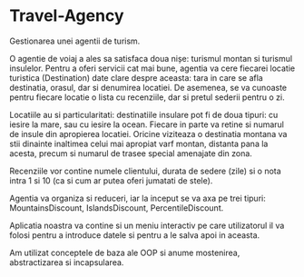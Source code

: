 # Travel-Agency
Gestionarea unei agentii de turism.


  O agentie de voiaj a ales sa satisfaca doua nișe: turismul montan si turismul insulelor.
Pentru a oferi servicii cat mai bune, agentia va cere fiecarei locatie turistica (Destination) date clare despre aceasta: tara in care se afla destinatia, orasul, dar si denumirea locatiei. De asemenea, se va cunoaste pentru fiecare locatie o lista cu recenziile, dar si pretul sederii pentru o zi.

  Locatiile au si particularitati: destinatiile insulare pot fi de doua tipuri: cu iesire la mare, sau cu iesire la ocean. Fiecare in parte va retine si numarul de insule din apropierea locatiei.
Oricine viziteaza o destinatia montana va stii dinainte inaltimea celui mai apropiat varf montan, distanta pana la acesta, precum si numarul de trasee special amenajate din zona.

  Recenziile vor contine numele clientului, durata de sedere (zile) si o nota intra 1 si 10 (ca si cum ar putea oferi jumatati de stele).

  Agentia va organiza si reduceri, iar la inceput se va axa pe trei tipuri: MountainsDiscount, IslandsDiscount, PercentileDiscount.
  
  Aplicatia noastra va contine si un meniu interactiv pe care utilizatorul il va folosi pentru a introduce datele si pentru a le salva apoi in aceasta.
  
  Am utilizat conceptele de baza ale OOP si anume mostenirea, abstractizarea si incapsularea. 
